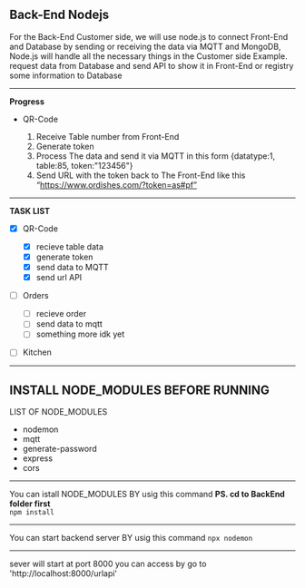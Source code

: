 Back-End Nodejs
---------------------------------
For the Back-End Customer side, we will use node.js to connect Front-End and Database by sending or receiving the data via MQTT and MongoDB, Node.js will handle all the necessary things in the Customer side Example. request data from Database and send API to show it in Front-End or registry some information to Database

---------------------------------

**Progress**

- QR-Code

    1. Receive Table number from Front-End 
    2. Generate token
    3. Process The data and send it via MQTT in this form {datatype:1, table:85, token:"123456"}
    4. Send URL with the token back to The Front-End like this “https://www.ordishes.com/?token=as#pf” 

---------------------------------
**TASK LIST**

- [x] QR-Code
    - [x] recieve table data
    - [x] generate token
    - [x] send data to MQTT
    - [x] send url API
- [ ]  Orders
    - [ ] recieve order 
    - [ ] send data to mqtt
    - [ ] something more idk yet
- [ ]  Kitchen


----------------------------------------
INSTALL NODE_MODULES BEFORE RUNNING 
----------------------------------------
LIST OF NODE_MODULES
- nodemon
- mqtt
- generate-password
- express
- cors

----------------------------------------

You can istall NODE_MODULES BY usig this command **PS. cd to BackEnd folder first** \
`npm install`

----------------------------------------

You can start backend server BY usig this command 
`npx nodemon`

----------------------------------------
sever will start at port 8000
you can access by go to 'http://localhost:8000/urlapi'
